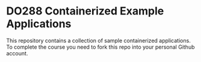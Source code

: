 # DO288 Containerized Example Applications

This repository contains a collection of sample containerized applications.  To complete the course you need to fork this repo into your personal Github account.

